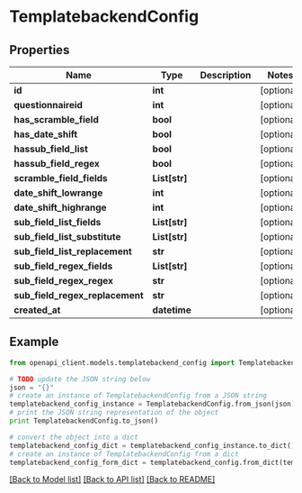 # TemplatebackendConfig


## Properties

Name | Type | Description | Notes
------------ | ------------- | ------------- | -------------
**id** | **int** |  | [optional] 
**questionnaireid** | **int** |  | [optional] 
**has_scramble_field** | **bool** |  | [optional] 
**has_date_shift** | **bool** |  | [optional] 
**hassub_field_list** | **bool** |  | [optional] 
**hassub_field_regex** | **bool** |  | [optional] 
**scramble_field_fields** | **List[str]** |  | [optional] 
**date_shift_lowrange** | **int** |  | [optional] 
**date_shift_highrange** | **int** |  | [optional] 
**sub_field_list_fields** | **List[str]** |  | [optional] 
**sub_field_list_substitute** | **List[str]** |  | [optional] 
**sub_field_list_replacement** | **str** |  | [optional] 
**sub_field_regex_fields** | **List[str]** |  | [optional] 
**sub_field_regex_regex** | **str** |  | [optional] 
**sub_field_regex_replacement** | **str** |  | [optional] 
**created_at** | **datetime** |  | [optional] 

## Example

```python
from openapi_client.models.templatebackend_config import TemplatebackendConfig

# TODO update the JSON string below
json = "{}"
# create an instance of TemplatebackendConfig from a JSON string
templatebackend_config_instance = TemplatebackendConfig.from_json(json)
# print the JSON string representation of the object
print TemplatebackendConfig.to_json()

# convert the object into a dict
templatebackend_config_dict = templatebackend_config_instance.to_dict()
# create an instance of TemplatebackendConfig from a dict
templatebackend_config_form_dict = templatebackend_config.from_dict(templatebackend_config_dict)
```
[[Back to Model list]](../README.md#documentation-for-models) [[Back to API list]](../README.md#documentation-for-api-endpoints) [[Back to README]](../README.md)



